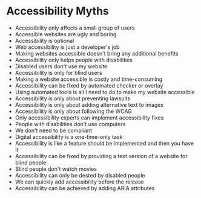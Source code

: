 # Accessibility Myths

- Accessibility only affects a small group of users
- Accessible websites are ugly and boring
- Accessibility is optional
- Web accessibility is just a developer's job
- Making websites accessible doesn't bring any additional benefits
- Accessibility only helps people with disabilities
- Disabled users don't use my website
- Accessibility is only for blind users
- Making a website accessible is costly and time-consuming
- Accessibility can be fixed by automated checker or overlay
- Using automated tools is all I need to do to make my website accessible
- Accessibility is only about preventing lawsuits
- Accessibility is only about adding alternative text to images
- Accessibility is only about following the WCAG
- Only accessibility experts can implement accessibility fixes
- People with disabilities don't use computers
- We don't need to be compliant
- Digital accessibility is a one-time-only task
- Accessibility is like a feature should be implemented and then you have it
- Accessibility can be fixed by providing a text version of a website for blind people
- Blind people don't watch movies
- Accessibility can only be dested by disabled people
- We can quickly add accessibility before the release
- Accessibility can be achieved by adding ARIA attributes
